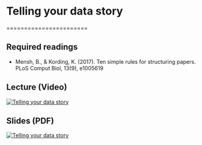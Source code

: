 # Telling your data story
=======================

## Required readings

- Mensh, B., & Kording, K. (2017). Ten simple rules for structuring papers. PLoS Comput Biol, 13(9), e1005619

## Lecture (Video)

[![Telling your data story](../thumbnails/telling-your-data-story.jpeg)](https://www.youtube.com/watch?v=QKS559pI4KQ "Telling your data story")

## Slides (PDF)

[![Telling your data story](../thumbnails/telling-your-data-story.jpeg)](https://github.com/CoAxLab/Data-Explorations/blob/main/book/slides/telling-your-data-story.pdf "Telling your data story")

